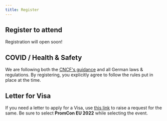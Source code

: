 ```yaml
---
title: Register
---
```


## Register to attend

Registration will open soon!

## COVID / Health & Safety

We are following both the [CNCF's guidance](https://events.linuxfoundation.org/kubecon-cloudnativecon-north-america/attend/health-and-safety/) and all German laws & regulations.
By registering, you explicitly agree to follow the rules put in place at the time.

## Letter for Visa

If you need a letter to apply for a Visa, use [this link](https://events.linuxfoundation.org/about/visa-request/) to raise a request for the same. Be sure to select <b>PromCon EU 2022</b> while selecting the event.
